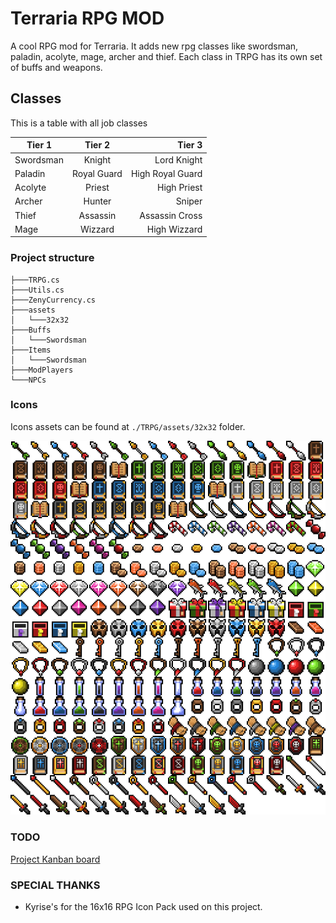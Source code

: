 ﻿# Terraria RPG MOD
A cool RPG mod for Terraria. It adds new rpg classes like swordsman, paladin, acolyte, mage, archer and thief. Each class in TRPG has its own set of buffs and weapons.


## Classes

This is a table with all job classes

| Tier 1        | Tier 2            | Tier 3			|
| ------------- |:-----------------:| -----------------:|
| Swordsman     | Knight			| Lord Knight		|
| Paladin       | Royal Guard		| High Royal Guard  |
| Acolyte       | Priest			| High Priest		|
| Archer		| Hunter			| Sniper			|
| Thief			| Assassin			| Assassin Cross	|
| Mage			| Wizzard			| High Wizzard		|


### Project structure
```
├───TRPG.cs
├───Utils.cs
├───ZenyCurrency.cs
├───assets
│   └───32x32
├───Buffs
│   └───Swordsman
├───Items
│   └───Swordsman
├───ModPlayers
└───NPCs
```

### Icons
Icons assets can be found at `./TRPG/assets/32x32` folder.

![TRPG Icon assets](https://github.com/caiodesign/TRPG/blob/master/assets/spritesheet_32x32.png)

### TODO
[Project Kanban board](https://github.com/caiodesign/TRPG/projects/1)

### SPECIAL THANKS
- Kyrise's for the 16x16 RPG Icon Pack used on this project.